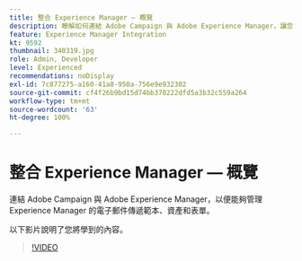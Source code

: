 ```yaml
---
title: 整合 Experience Manager — 概覽
description: 瞭解如何連結 Adobe Campaign 與 Adobe Experience Manager，讓您能夠管理 Experience Manager 的電子郵件傳遞範本、資產和表單。
feature: Experience Manager Integration
kt: 9592
thumbnail: 340319.jpg
role: Admin, Developer
level: Experienced
recommendations: noDisplay
exl-id: 7c877275-a160-41a8-950a-756e9e932302
source-git-commit: cf4f26b9bd15d74bb370222dfd5a3b32c559a264
workflow-type: tm+mt
source-wordcount: '63'
ht-degree: 100%

---
```


# 整合 Experience Manager — 概覽

連結 Adobe Campaign 與 Adobe Experience Manager，以便能夠管理 Experience Manager 的電子郵件傳遞範本、資產和表單。

以下影片說明了您將學到的內容。

>[!VIDEO](https://video.tv.adobe.com/v/340319?quality=12)
